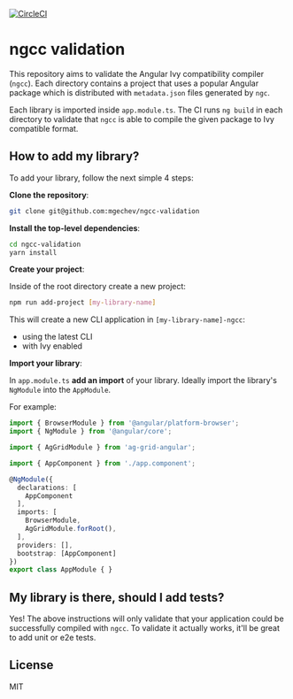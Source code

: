 [![CircleCI](https://circleci.com/gh/angular/ngcc-validation.svg?style=svg)](https://circleci.com/gh/angular/ngcc-validation)

# ngcc validation


This repository aims to validate the Angular Ivy compatibility compiler (`ngcc`). Each directory contains a project that uses a popular Angular package which is distributed with `metadata.json` files generated by `ngc`.

Each library is imported inside `app.module.ts`. The CI runs `ng build` in each directory to validate that `ngcc` is able to compile the given package to Ivy compatible format.

## How to add my library?

To add your library, follow the next simple 4 steps:

**Clone the repository**:

```bash
git clone git@github.com:mgechev/ngcc-validation
```

**Install the top-level dependencies**:

```bash
cd ngcc-validation
yarn install
```

**Create your project**:

Inside of the root directory create a new project:

```bash
npm run add-project [my-library-name]
```

This will create a new CLI application in `[my-library-name]-ngcc`:

* using the latest CLI
* with Ivy enabled


**Import your library**:

In `app.module.ts` **add an import** of your library.
Ideally import the library's `NgModule` into the `AppModule`.

For example:

```ts
import { BrowserModule } from '@angular/platform-browser';
import { NgModule } from '@angular/core';

import { AgGridModule } from 'ag-grid-angular';

import { AppComponent } from './app.component';

@NgModule({
  declarations: [
    AppComponent
  ],
  imports: [
    BrowserModule,
    AgGridModule.forRoot(),
  ],
  providers: [],
  bootstrap: [AppComponent]
})
export class AppModule { }
```

## My library is there, should I add tests?

Yes! The above instructions will only validate that your application could be successfully compiled with `ngcc`. To validate it actually works, it'll be great to add unit or e2e tests.

## License

MIT
